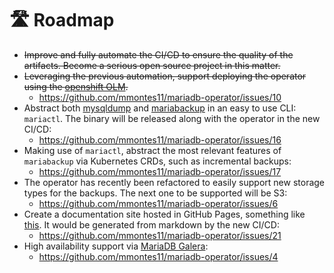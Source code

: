 # 🛣️ Roadmap

- ~~Improve and fully automate the CI/CD to ensure the quality of the artifacts. Become a serious open source project in this matter.~~
- ~~Leveraging the previous automation, support deploying the operator using the [openshift OLM](https://docs.openshift.com/container-platform/4.8/operators/understanding/olm/olm-understanding-olm.html).~~
  - https://github.com/mmontes11/mariadb-operator/issues/10
- Abstract both [mysqldump](https://dev.mysql.com/doc/refman/8.0/en/mysqldump.html) and [mariabackup](https://mariadb.com/kb/en/mariabackup-overview/) in an easy to use CLI: `mariactl`. The binary will be released along with the operator in the new CI/CD:
  - https://github.com/mmontes11/mariadb-operator/issues/16
- Making use of `mariactl`, abstract the most relevant features of `mariabackup` via Kubernetes CRDs, such as incremental backups:
  - https://github.com/mmontes11/mariadb-operator/issues/17
- The operator has recently been refactored to easily support new storage types for the backups. The next one to be supported will be S3:
  - https://github.com/mmontes11/mariadb-operator/issues/6
- Create a documentation site hosted in GitHub Pages, something like [this](https://gateway-api.sigs.k8s.io/). It would be generated from markdown by the new CI/CD:
   - https://github.com/mmontes11/mariadb-operator/issues/21
 - High availability support via [MariaDB Galera](https://mariadb.com/kb/en/what-is-mariadb-galera-cluster/):
    - https://github.com/mmontes11/mariadb-operator/issues/4
